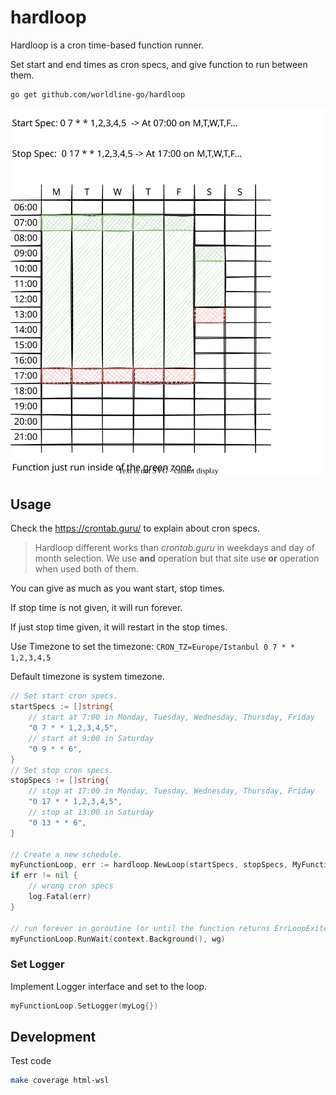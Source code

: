 # hardloop

Hardloop is a cron time-based function runner.

Set start and end times as cron specs, and give function to run between them.

```shell
go get github.com/worldline-go/hardloop
```

![hardloop](./_assets/hardloop.svg)

## Usage

Check the https://crontab.guru/ to explain about cron specs.

> Hardloop different works than _crontab.guru_ in weekdays and day of month selection. We use __and__ operation but that site use __or__ operation when used both of them.

You can give as much as you want start, stop times.

If stop time is not given, it will run forever.

If just stop time given, it will restart in the stop times.

Use Timezone to set the timezone: `CRON_TZ=Europe/Istanbul 0 7 * * 1,2,3,4,5` 

Default timezone is system timezone.

```go
// Set start cron specs.
startSpecs := []string{
    // start at 7:00 in Monday, Tuesday, Wednesday, Thursday, Friday
    "0 7 * * 1,2,3,4,5",
    // start at 9:00 in Saturday
    "0 9 * * 6",
}
// Set stop cron specs.
stopSpecs := []string{
    // stop at 17:00 in Monday, Tuesday, Wednesday, Thursday, Friday
    "0 17 * * 1,2,3,4,5",
    // stop at 13:00 in Saturday
    "0 13 * * 6",
}

// Create a new schedule.
myFunctionLoop, err := hardloop.NewLoop(startSpecs, stopSpecs, MyFunction)
if err != nil {
    // wrong cron specs
    log.Fatal(err)
}

// run forever in goroutine (or until the function returns ErrLoopExited)
myFunctionLoop.RunWait(context.Background(), wg)
```

### Set Logger

Implement Logger interface and set to the loop.

```go
myFunctionLoop.SetLogger(myLog{})
```

## Development

Test code

```sh
make coverage html-wsl
```
